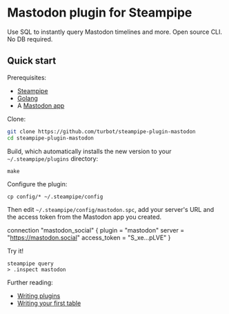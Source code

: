 # Mastodon plugin for Steampipe

Use SQL to instantly query Mastodon timelines and more. Open source CLI. No DB  required.

## Quick start

Prerequisites:

- [Steampipe](https://steampipe.io/downloads)
- [Golang](https://golang.org/doc/install)
- A [Mastodon app](https://mastodon.social/settings/applications)

Clone:

```sh
git clone https://github.com/turbot/steampipe-plugin-mastodon
cd steampipe-plugin-mastodon
```

Build, which automatically installs the new version to your `~/.steampipe/plugins` directory:

```shell
make
```

Configure the plugin:

```
cp config/* ~/.steampipe/config
```

Then edit `~/.steampipe/config/mastodon.spc`, add your server's URL and the access token from the Mastodon app you created.

connection "mastodon_social" {
    plugin = "mastodon"
    server = "https://mastodon.social"
    access_token = "S_xe...pLVE"
}


Try it!

```
steampipe query
> .inspect mastodon
```

Further reading:

- [Writing plugins](https://steampipe.io/docs/develop/writing-plugins)
- [Writing your first table](https://steampipe.io/docs/develop/writing-your-first-table)
